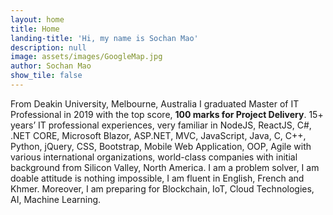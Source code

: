 ```yaml
---
layout: home
title: Home
landing-title: 'Hi, my name is Sochan Mao'
description: null
image: assets/images/GoogleMap.jpg
author: Sochan Mao
show_tile: false
---
```


From Deakin University, Melbourne, Australia I graduated Master of IT Professional in 2019 with the top score, <b>100 marks for Project Delivery</b>. 15+ years’ IT professional experiences, very familiar in NodeJS, ReactJS, C#, .NET CORE, Microsoft Blazor, ASP.NET, MVC, JavaScript, Java, C, C++, Python, jQuery, CSS, Bootstrap, Mobile Web Application, OOP, Agile with various international organizations, world-class companies with initial background from Silicon Valley, North America. I am a problem solver, I am doable attitude is nothing impossible, I am fluent in English, French and Khmer. Moreover, I am preparing for Blockchain, IoT, Cloud Technologies, AI, Machine Learning.
